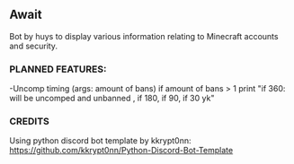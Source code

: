 ## Await
Bot by huys to display various information relating to Minecraft accounts and security.


### PLANNED FEATURES:
-Uncomp timing (args: amount of bans)
if amount of bans > 1
print "if 360: will be uncomped <date> and unbanned <date>, if 180, if 90, if 30 yk"

### CREDITS
Using python discord bot template by kkrypt0nn:
https://github.com/kkrypt0nn/Python-Discord-Bot-Template
